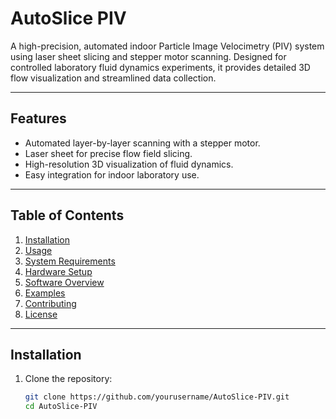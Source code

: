 # **AutoSlice PIV**

A high-precision, automated indoor Particle Image Velocimetry (PIV) system using laser sheet slicing and stepper motor scanning. Designed for controlled laboratory fluid dynamics experiments, it provides detailed 3D flow visualization and streamlined data collection.

---

## **Features**
- Automated layer-by-layer scanning with a stepper motor.
- Laser sheet for precise flow field slicing.
- High-resolution 3D visualization of fluid dynamics.
- Easy integration for indoor laboratory use.

---

## **Table of Contents**
1. [Installation](#installation)
2. [Usage](#usage)
3. [System Requirements](#system-requirements)
4. [Hardware Setup](#hardware-setup)
5. [Software Overview](#software-overview)
6. [Examples](#examples)
7. [Contributing](#contributing)
8. [License](#license)

---

## **Installation**
1. Clone the repository:
   ```bash
   git clone https://github.com/yourusername/AutoSlice-PIV.git
   cd AutoSlice-PIV
